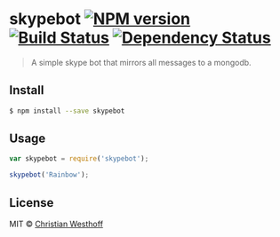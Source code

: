 # skypebot [![NPM version][npm-image]][npm-url] [![Build Status][travis-image]][travis-url] [![Dependency Status][daviddm-image]][daviddm-url]
> A simple skype bot that mirrors all messages to a mongodb.


## Install

```sh
$ npm install --save skypebot
```


## Usage

```js
var skypebot = require('skypebot');

skypebot('Rainbow');
```

## License

MIT © [Christian Westhoff]()


[npm-image]: https://badge.fury.io/js/skypebot.svg
[npm-url]: https://npmjs.org/package/skypebot
[travis-image]: https://travis-ci.org/christianwesthoff/skypebot.svg?branch=master
[travis-url]: https://travis-ci.org/christianwesthoff/skypebot
[daviddm-image]: https://david-dm.org/christianwesthoff/skypebot.svg?theme=shields.io
[daviddm-url]: https://david-dm.org/christianwesthoff/skypebot
